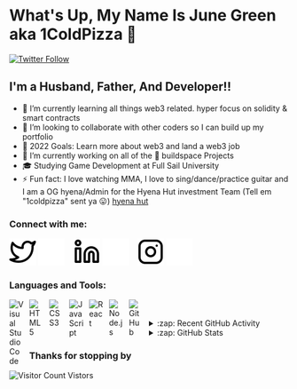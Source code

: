 # What's Up, My Name Is June Green aka 1ColdPizza 👋 

<!-- [![YouTube Channel Subscribers](https://img.shields.io/youtube/channel/subscribers/UCDCHcqyeQgJ-jVSd6VJkbCw?logo=youtube&logoColor=red&style=for-the-badge)][youtube]
[![Website](https://img.shields.io/website?label=1coldpizza.com&style=for-the-badge&url=https%3A%2F%2F1coldpizza.com)](https://1coldpizza.com) -->
[![Twitter Follow](https://img.shields.io/twitter/follow/1coldpizza?color=1DA1F2&logo=twitter&style=for-the-badge)](https://twitter.com/intent/follow?original_referer=https%3A%2F%2Fgithub.com%1coldpizza&screen_name=1coldpizza)
<!-- [![Visual Studio Marketplace Rating (Stars)](https://img.shields.io/visual-studio-marketplace/stars/1coldpizza.1coldpizza-theme?label=1coldpizza%20VS%20Code%20Theme&logo=visualstudiocode&logoColor=ff652f&style=for-the-badge)](https://marketplace.visualstudio.com/items?itemName=1coldpizza.1coldpizza-theme) -->
<!-- [![Become A VS Code SuperHero](https://img.shields.io/badge/-Become%20A%20VS%20Code%20SuperHero%20%E2%86%92-gray.svg?colorB=ff652f&style=for-the-badge)](https://vsCodeHero.com) -->


## I'm a Husband, Father, And Developer!!

- 🌱 I’m currently learning all things web3 related. hyper focus on solidity & smart contracts
- 👯 I’m looking to collaborate with other coders so I can build up my portfolio
- 🥅 2022 Goals: Learn more about web3 and land a web3 job
- 🔭 I’m currently working on all of the 🦄 buildspace Projects
- 🎓 Studying Game Development at Full Sail University
- ⚡ Fun fact: I love watching MMA, I love to sing/dance/practice guitar and I am a OG hyena/Admin for the Hyena Hut investment Team (Tell em "1coldpizza" sent ya 😛) [hyena hut]

### Connect with me:

<!-- [![website](./img/globe-light.svg)](https://1coldpizza.com#gh-light-mode-only)
[![website](./img/globe-dark.svg)](https://1coldpizza.com#gh-dark-mode-only)
&nbsp;&nbsp;
[![website](./img/youtube-light.svg)](https://youtube.com/1coldpizza#gh-light-mode-only)
[![website](./img/youtube-dark.svg)](https://youtube.com/1coldpizza#gh-dark-mode-only)
&nbsp;&nbsp; -->
[![website](./img/twitter-light.svg)](https://twitter.com/1coldpizza#gh-light-mode-only)
[![website](./img/twitter-dark.svg)](https://twitter.com/1coldpizza#gh-dark-mode-only)
&nbsp;&nbsp;
[![website](./img/linkedin-light.svg)](https://linkedin.com/in/jamesgreenjrdev#gh-light-mode-only)
[![website](./img/linkedin-dark.svg)](https://linkedin.com/in/jamesgreenjrdev#gh-dark-mode-only)
&nbsp;&nbsp;
[![website](./img/instagram-light.svg)](https://instagram.com/onecoldpizza#gh-light-mode-only)
[![website](./img/instagram-dark.svg)](https://instagram.com/onecoldpizza#gh-dark-mode-only)

### Languages and Tools:

<img align="left" alt="Visual Studio Code" width="26px" src="https://cdn.jsdelivr.net/gh/devicons/devicon/icons/vscode/vscode-original.svg" style="padding-right:10px;" />
<img align="left" alt="HTML5" width="26px" src="https://cdn.jsdelivr.net/gh/devicons/devicon/icons/html5/html5-original.svg" style="padding-right:10px;" />
<img align="left" alt="CSS3" width="26px" src="https://cdn.jsdelivr.net/gh/devicons/devicon/icons/css3/css3-original.svg" style="padding-right:10px;" />
<img align="left" alt="JavaScript" width="26px" src="https://cdn.jsdelivr.net/gh/devicons/devicon/icons/javascript/javascript-original.svg" style="padding-right:10px;" />
<img align="left" alt="React" width="26px" src="https://cdn.jsdelivr.net/gh/devicons/devicon/icons/react/react-original.svg" style="padding-right:10px;" />
<img align="left" alt="Node.js" width="26px" src="https://cdn.jsdelivr.net/gh/devicons/devicon/icons/nodejs/nodejs-original.svg" style="padding-right:10px;" />
<img align="left" alt="GitHub" width="26px" src="https://user-images.githubusercontent.com/3369400/139448065-39a229ba-4b06-434b-bc67-616e2ed80c8f.png" style="padding-right:10px;" />

<br />
<br />

<!-- --- -->

<!-- ### 📺 Latest YouTube Videos -->

<!-- YOUTUBE:START -->
<!-- - [EASY Minting dApp with WHITELISTING - Entire Process!! Launch an Entire NFT Collection &lpar;10,000+&rpar;](https://www.youtube.com/watch?v=cLB7u0KQFIs)
- [UPDATED: Create An ENTIRE NFT Collection &lpar;10,000+&rpar; &amp; MINT With ZERO Coding Knowledge - PFP Generator](https://www.youtube.com/watch?v=quGdJweadFM)
- [STOP!! Know Before You Buy or Sell! Is Your NFT Rare? - NFT Rarity Calculator](https://www.youtube.com/watch?v=Uz1y4j9gvP8)
- [ERC-1155 Contracts Explained | Ethereum Blockchain](https://www.youtube.com/watch?v=S-2TuS9ISAg)
- [ERC-721 Contracts Explained! | Ethereum Blockchain](https://www.youtube.com/watch?v=UCQaEbIyHcM) -->
<!-- YOUTUBE:END -->

<!-- ➡️ [more videos...](https://youtube.com/1coldpizza)

--- -->
<!-- 
### 📕 Latest Blog Posts -->

<!-- BLOG-POST-LIST:START -->
<!-- - [How To Pass Application Tracking Systems &lpar;ATS&rpar; &amp; Get Interviews - Resume Tips for Software Developer](https://dev.to/1coldpizza/how-to-pass-application-tracking-systems-ats-get-interviews-resume-tips-for-software-developer-4bmo)
- [Microinteractions: Password Validation Animation](https://dev.to/1coldpizza/microinteractions-password-validation-animation-5629)
- [Notion + YouTube - A Powerful Combination for Productivity](https://dev.to/1coldpizza/notion-youtube-a-powerful-combination-for-productivity-1def)
- [Regular Expressions &lpar;RegEx&rpar; Crash Course](https://dev.to/1coldpizza/regular-expressions-regex-crash-course-248n)
- [Emmet Part 2 - Advanced](https://dev.to/1coldpizza/emmet-part-2-advanced-4c65)
BLOG-POST-LIST:END -->
<!-- 
➡️ [more blog posts...](https://1coldpizza.com)

--- -->

<details>
  <summary>:zap: Recent GitHub Activity</summary>
  
<!-- START_SECTION:activity-->
Updates Coming Soon
<!--END_SECTION:activity -->

</details>

<details>
  <summary>:zap: GitHub Stats</summary>

  <img align="left" alt="1Coldpizza's GitHub Stats" src="https://github-readme-stats.vercel.app/api?username=1coldpizza&show_icons=true&hide_border=false&title_color=ff652f&icon_color=FFE400&bg_color=09131B&text_color=ffffff&border_color=0c1a25" />

</details>

### Thanks for stopping by 
![Visitor Count](https://profile-counter.glitch.me/{1coldpizza}/count.svg)  Vistors
 

<!-- [website]: https://1coldpizza.com
[course]: http://vsCodeHero.com
[twitter]: https://twitter.com/1coldpizza
[youtube]: https://youtube.com/1coldpizza
[instagram]: https://instagram.com/1coldpizza
[linkedin]: https://linkedin.com/in/1coldpizza
[webdevplaylist]: https://www.youtube.com/playlist?list=PLkwxH9e_vrAJ0WbEsFA9W3I1W-g_BTsbt
[jsplaylist]: https://www.youtube.com/playlist?list=PLkwxH9e_vrALRJKu7wfXby3MKeflhTu6B
[cssplaylist]: https://www.youtube.com/playlist?list=PLkwxH9e_vrALSdvZuEh6gqQdmDoDIoqz4
[reactplaylist]: https://www.youtube.com/playlist?list=PLkwxH9e_vrAK4TdffpxKY3QGyHCpxFcQ0 -->
[hyena hut]: https://triiibeworldwide.thrivecart.com/hedgefundmanager/

